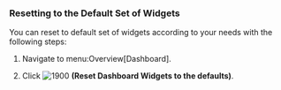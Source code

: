 ### Resetting to the Default Set of Widgets

You can reset to default set of widgets according to your needs with the
following steps:

1.  Navigate to menu:Overview\[Dashboard\].

2.  Click ![1900](../images/1900.png) **(Reset Dashboard Widgets to the
    defaults)**.

